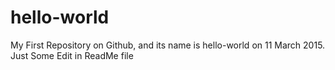 # hello-world
My First Repository on Github, and its name is hello-world on 11 March 2015.
Just Some Edit in ReadMe file
